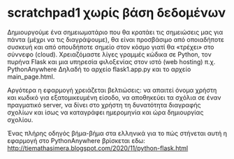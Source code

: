 # scratchpad1 χωρίς βάση δεδομένων 
Δημιουργούμε ένα σημειωματάριο που θα κρατάει τις σημειώσεις μας για πάντα (μέχρι να τις διαγράψουμε), θα είναι προσβάσιμο από οποιαδήποτε συσκευή και από οπουδήποτε σημείο στον κόσμο γιατί θα «τρέχει» στο σύννεφο (cloud).
Χρειαζόμαστε λίγες γραμμές κώδικα σε Python, τον πυρήνα Flask και μια υπηρεσία φιλοξενίας στον ιστό (web hosting) π.χ. PythonAnywhere
Δηλαδή το αρχείο flask1.app.py και το αρχείο main_page.html.

Αργότερα η εφαρμογή χρειάζεται βελτιώσεις: να απαιτεί όνομα χρήστη και κωδικό για εξατομικευμένη είσοδο, να αποθηκεύει τα σχόλια σε έναν πραγματικό server, να δίνει στο χρήστη τη δυνατότητα διαγραφής  σχολίων και ίσως να καταγράφει ημερομηνία και ώρα δημιουργίας σχολίου.

Ένας πλήρης οδηγός βήμα-βήμα στα ελληνικά για το πώς στήνεται αυτή η εφαρμογή στο PythonAnywhere βρίσκεται εδω: http://tiemathasimera.blogspot.com/2020/11/python-flask.html

